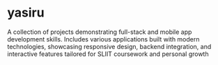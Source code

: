 # yasiru
A collection of projects demonstrating full-stack and mobile app development skills. Includes various applications built with modern technologies, showcasing responsive design, backend integration, and interactive features tailored for SLIIT coursework and personal growth
